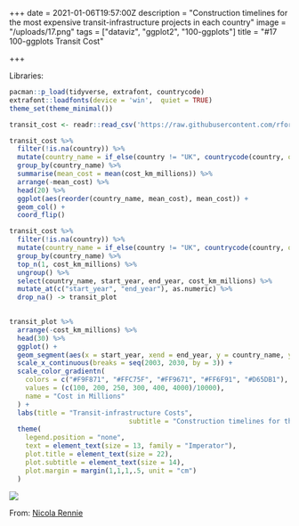 +++
date = 2021-01-06T19:57:00Z
description = "Construction timelines for the most expensive transit-infrastructure projects in each country"
image = "/uploads/17.png"
tags = ["dataviz", "ggplot2", "100-ggplots"]
title = "#17 100-ggplots Transit Cost"

+++

Libraries:

```r
pacman::p_load(tidyverse, extrafont, countrycode)
extrafont::loadfonts(device = 'win',  quiet = TRUE)
theme_set(theme_minimal())
```



```r
transit_cost <- readr::read_csv('https://raw.githubusercontent.com/rfordatascience/tidytuesday/master/data/2021/2021-01-05/transit_cost.csv')

```

```r
transit_cost %>% 
  filter(!is.na(country)) %>% 
  mutate(country_name = if_else(country != "UK", countrycode(country, origin = "iso2c", destination = "country.name", warn = FALSE), "United Kingdom")) %>% 
  group_by(country_name) %>% 
  summarise(mean_cost = mean(cost_km_millions)) %>% 
  arrange(-mean_cost) %>% 
  head(20) %>% 
  ggplot(aes(reorder(country_name, mean_cost), mean_cost)) +
  geom_col() +
  coord_flip()
```




```r
transit_cost %>% 
  filter(!is.na(country)) %>% 
  mutate(country_name = if_else(country != "UK", countrycode(country, origin = "iso2c", destination = "country.name", warn = FALSE), "United Kingdom")) %>% 
  group_by(country_name) %>% 
  top_n(1, cost_km_millions) %>% 
  ungroup() %>% 
  select(country_name, start_year, end_year, cost_km_millions) %>% 
  mutate_at(c("start_year", "end_year"), as.numeric) %>% 
  drop_na() -> transit_plot
  
```

```r
transit_plot %>% 
  arrange(-cost_km_millions) %>% 
  head(30) %>% 
  ggplot() +
  geom_segment(aes(x = start_year, xend = end_year, y = country_name, yend = country_name, color = cost_km_millions), size = 4) +
  scale_x_continuous(breaks = seq(2003, 2030, by = 3)) +
  scale_color_gradientn(
    colors = c("#F9F871", "#FFC75F", "#FF9671", "#FF6F91", "#D65DB1"),
    values = (c(100, 200, 250, 300, 400, 4000)/10000),
    name = "Cost in Millions"
  ) +
  labs(title = "Transit-infrastructure Costs", 
                              subtitle = "Construction timelines for the most expensive transit-infrastructure \nprojects in each country", x = "", y = "") +
  theme(
    legend.position = "none",
    text = element_text(size = 13, family = "Imperator"),
    plot.title = element_text(size = 22),
    plot.subtitle = element_text(size = 14),
    plot.margin = margin(1,1,1,.5, unit = "cm")
  )
```


![](/uploads/17.png)



From: [Nicola Rennie](https://github.com/nrennie/tidytuesday)



























